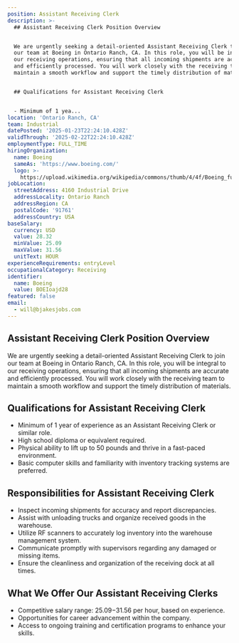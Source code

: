 ```yaml
---
position: Assistant Receiving Clerk
description: >-
  ## Assistant Receiving Clerk Position Overview


  We are urgently seeking a detail-oriented Assistant Receiving Clerk to join
  our team at Boeing in Ontario Ranch, CA. In this role, you will be integral to
  our receiving operations, ensuring that all incoming shipments are accurate
  and efficiently processed. You will work closely with the receiving team to
  maintain a smooth workflow and support the timely distribution of materials.


  ## Qualifications for Assistant Receiving Clerk


  - Minimum of 1 yea...
location: 'Ontario Ranch, CA'
team: Industrial
datePosted: '2025-01-23T22:24:10.428Z'
validThrough: '2025-02-22T22:24:10.428Z'
employmentType: FULL_TIME
hiringOrganization:
  name: Boeing
  sameAs: 'https://www.boeing.com/'
  logo: >-
    https://upload.wikimedia.org/wikipedia/commons/thumb/4/4f/Boeing_full_logo.svg/2560px-Boeing_full_logo.svg.png
jobLocation:
  streetAddress: 4160 Industrial Drive
  addressLocality: Ontario Ranch
  addressRegion: CA
  postalCode: '91761'
  addressCountry: USA
baseSalary:
  currency: USD
  value: 28.32
  minValue: 25.09
  maxValue: 31.56
  unitText: HOUR
experienceRequirements: entryLevel
occupationalCategory: Receiving
identifier:
  name: Boeing
  value: BOEIoajd28
featured: false
email:
  - will@bjakesjobs.com
---
```




## Assistant Receiving Clerk Position Overview

We are urgently seeking a detail-oriented Assistant Receiving Clerk to join our team at Boeing in Ontario Ranch, CA. In this role, you will be integral to our receiving operations, ensuring that all incoming shipments are accurate and efficiently processed. You will work closely with the receiving team to maintain a smooth workflow and support the timely distribution of materials.

## Qualifications for Assistant Receiving Clerk

- Minimum of 1 year of experience as an Assistant Receiving Clerk or similar role.
- High school diploma or equivalent required.
- Physical ability to lift up to 50 pounds and thrive in a fast-paced environment.
- Basic computer skills and familiarity with inventory tracking systems are preferred.

## Responsibilities for Assistant Receiving Clerk

- Inspect incoming shipments for accuracy and report discrepancies.
- Assist with unloading trucks and organize received goods in the warehouse.
- Utilize RF scanners to accurately log inventory into the warehouse management system.
- Communicate promptly with supervisors regarding any damaged or missing items.
- Ensure the cleanliness and organization of the receiving dock at all times.

## What We Offer Our Assistant Receiving Clerks

- Competitive salary range: $25.09-$31.56 per hour, based on experience.
- Opportunities for career advancement within the company.
- Access to ongoing training and certification programs to enhance your skills.